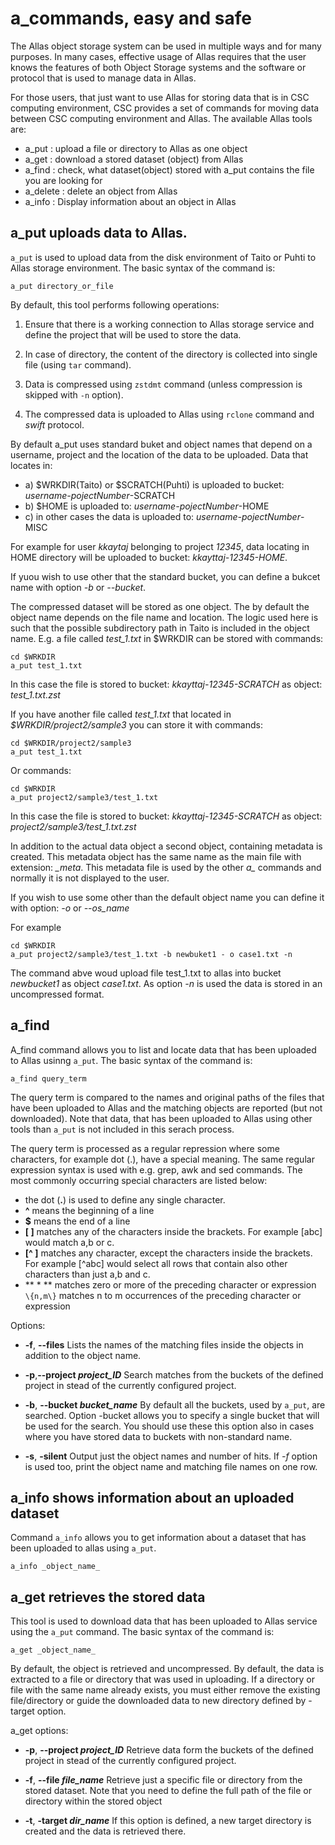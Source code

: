 # a_commands, easy and safe

The Allas object storage system can be used in multiple ways and for many purposes. In many cases, effective usage of Allas requires that the user knows the features of both Object Storage systems and the software or protocol that is used to manage data  in Allas.

For those users, that just want to use Allas for storing data that is in CSC computing environment, CSC provides a set of commands for moving data between CSC computing environment and Allas. The available Allas tools are:
  
- a_put : upload a file or directory to Allas as one object
- a_get : download a stored dataset (object) from Allas
- a_find : check, what dataset(object) stored with a_put contains the file you are looking for
- a_delete : delete an object from Allas
- a_info : Display information about an object in Allas


## a_put uploads data to Allas.

`a_put` is used to upload data from the disk environment of Taito or Puhti to 
Allas storage environment. The basic syntax of the command is:

```
a_put directory_or_file
```

By default, this tool performs following operations:

1. Ensure that there is a working connection to Allas storage service and 
define the project that will be used to store the data.

2. In case of directory, the content of the directory is collected into single file
(using `tar` command).

3. Data is compressed using `zstdmt` command (unless compression is skipped with `-n` option).

4. The compressed data is uploaded to Allas using `rclone` command and _swift_ protocol.

By default a_put uses standard buket and object names that depend on a username, project and the location
of the data to be uploaded. Data that locates in:
 
  - a) $WRKDIR(Taito) or $SCRATCH(Puhti) is uploaded to bucket: _username-pojectNumber_-SCRATCH
  - b) $HOME is uploaded to: _username-pojectNumber_-HOME
  - c) in other cases the data is uploaded to: _username-pojectNumber_-MISC
  
For example for user _kkaytaj_ belonging to project _12345_, data locating in HOME directory
will be uploaded to bucket: _kkayttaj-12345-HOME_.

If yuou wish to use other that the standard bucket, you can define a bukcet name with option _-b_ or _--bucket_.

The compressed dataset will be stored as one object. The by default the object name depends on the
file name and location. The logic used here is such that the possible subdirectory path in Taito is included 
in the object name. E.g. a file called *test_1.txt* in $WRKDIR can be stored with commands:

```
cd $WRKDIR
a_put test_1.txt
```

In this case the file is stored to bucket: _kkayttaj-12345-SCRATCH_
as object: *test_1.txt.zst*

If you have another file called *test_1.txt* that located in _$WRKDIR/project2/sample3_
you can store it with commands:
   
```
cd $WRKDIR/project2/sample3
a_put test_1.txt
```
  
Or commands:
```
cd $WRKDIR
a_put project2/sample3/test_1.txt
```
In this case the file is stored to bucket: *kkayttaj-12345-SCRATCH* 
as object:  *project2/sample3/test_1.txt.zst*

In addition to the actual data object a second object, containing 
metadata is created. This metadata object has the same name as the
main file with extension: *_meta*. This metadata file is used by the 
other *a_* commands and normally it is not displayed to the user.

If you wish to use some other than the default object name you can define it with option: _-o_ or _--os_name_

For example
```
cd $WRKDIR
a_put project2/sample3/test_1.txt -b newbuket1 - o case1.txt -n
```
The command abve woud upload file test_1.txt to allas into bucket _newbucket1_ as object _case1.txt_.
As option _-n_ is used the data is stored in an uncompressed format. 




## a_find

A_find command allows you to list and locate data that has been uploaded to Allas usinng `a_put`.
The basic syntax of the command is:
```
a_find query_term
```

The query term is compared to the names and original paths of the files that have been uploaded to
Allas and the matching objects are reported (but not downloaded). Note that data, that has been uploaded 
to Allas using other tools than `a_put` is not included in this serach process.

The query term is processed as a regular repression where some characters, for example dot (.), have a special meaning.
The same regular expression syntax is used with e.g. grep, awk and sed commands.
The most commonly occurring special characters are listed below:

- the dot (**.**) is used to define any single character.
- **^** means the beginning of a line
- **$** means the end of a line
- **[ ]** matches any of the characters inside the brackets. For example [abc] would match a,b or c.
- **[^ ]** matches any character, except the characters inside the brackets.   
    For example [^abc] would select all rows that contain also other characters
    than just a,b and c.
- ** * ** matches zero or more of the preceding character or expression  
    `\{n,m\}` matches n to m occurrences of the preceding character or expression



Options:

- **-f**, **--files**  Lists the names of the matching files inside the objects in addition to the object name.

- **-p**,**--project _project_ID_**   Search matches from the buckets of the defined project in stead of the currently configured project. 

- **-b**, **--bucket _bucket_name_**   By default all the buckets, used by `a_put`, are searched. Option -bucket allows you to specify a single bucket that will be used for the search. You should use these this option also in cases where you have stored data to buckets with non-standard name.

- **-s**, **-silent**            Output just the object names and number of hits. If _-f_ option is used too, print the object            name and matching file names on one row.


## a_info shows information about an uploaded dataset
                             
Command `a_info` allows you to get information about a dataset that has been uploaded to allas using `a_put`.    

```
a_info _object_name_
```                          
                             
## a_get retrieves the stored data

This tool is used to download data that has been uploaded to Allas service using the `a_put` command.
The basic syntax of the command is:
```
a_get _object_name_
```

By default, the object is retrieved and uncompressed. By default, the data is extracted to a file or directory that was used in uploading. If a directory or file with the same name already exists, you must either remove the existing file/directory or guide the downloaded data to new directory defined by -target option.

a_get options:

- **-p**, **--project _project_ID_**  Retrieve data form the buckets of the defined project in stead of the currently configured project. 

- **-f**, **--file _file_name_**      Retrieve just a specific file or directory from the stored dataset. Note that you need to define the full path of the file or directory within the stored object

- **-t**, **-target _dir_name_**      If this option is defined, a new target directory is created and the data is retrieved there.



